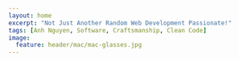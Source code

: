 ```yaml
---
layout: home
excerpt: "Not Just Another Random Web Development Passionate!"
tags: [Anh Nguyen, Software, Craftsmanship, Clean Code]
image:
  feature: header/mac/mac-glasses.jpg
---
```

